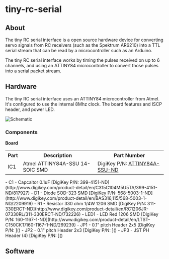 tiny-rc-serial
==============

About
-----
The tiny RC serial interface is a open source hardware device for
converting servo signals from RC receivers (such as the Spektrum
AR6210) into a TTL serial stream that can be read by a microcontroller
such as an Arduino. 

The tiny RC serial interface works by timing the pulses received on up to
6 channels, and using an ATTINY84 microcontroller to convert those
pulses into a serial packet stream.

Hardware
--------

The tiny RC serial interface uses an ATTINY84 microcontroller from
Atmel. It's configured to use the internal 8Mhz clock. The board
features and ISCP header, and power LED.

![Schematic](https://raw.github.com/kippandrew/tiny-rc-serial/master/tiny-rc-serial-schematic.png)

### Components ###

**Board**

<table>
    <tr>
        <th>Part</th>
        <th>Description</th>
        <th>Part Number</th>
    </tr>
    <tr>
        <td>IC1</td>
        <td>Atmel ATTINY84A-SSU 14-SOIC SMD</td>
        <td>DigiKey P/N: <a href="http://www.digikey.com/product-detail/en/ATTINY84A-SSU/ATTINY84A-SSU-ND/3046522">ATTINY84A-SSU-ND</a></td>
    </tr>
    <tr>
    </tr>
</table>
- C1 - Capcaitor 0.1uF [DigiKey P/N: 399-4151-ND](http://www.digikey.com/product-detail/en/C315C104M5U5TA/399-4151-ND/817927)
- D1 - Diode SOD-323 SMD [DigiKey P/N: 568-5003-1-ND](http://www.digikey.com/product-detail/en/BAS316,115/568-5003-1-ND/2209919)
- R1 - Resistor 330 ohm 1/4W 1206 SMD [DigiKey P/N: 311-330ERCT-ND](http://www.digikey.com/product-detail/en/RC1206JR-07330RL/311-330ERCT-ND/732226)
- LED1 - LED Red 1206 SMD [DigiKey P/N: 160-1167-1-ND](http://www.digikey.com/product-detail/en/LTST-C150CKT/160-1167-1-ND/269239)
- JP1 - 0.1" pitch Header 2x5 [DigiKey P/N: ]()
- JP2 - 0.1" pitch Header 2x3 [DigiKey P/N: ]()
- JP3 - JST PH Header (4) [DigiKey P/N: ]() 

Software
--------
